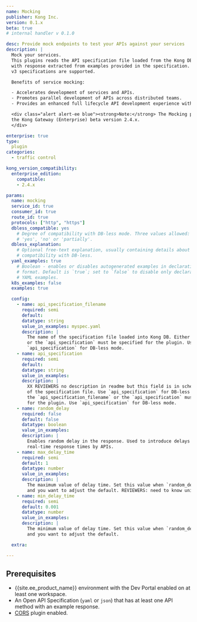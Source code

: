 ```yaml
---
name: Mocking
publisher: Kong Inc.
version: 0.1.x
beta: true
# internal handler v 0.1.0

desc: Provide mock endpoints to test your APIs against your services
description: |
  Mock your services.
  This plugins reads the API specification file loaded from the Kong DB and presents
  with response extracted from examples provided in the specification. Swagger v2 and OpenAPI
  v3 specifications are supported.

  Benefits of service mocking:

  - Accelerates development of services and APIs.
  - Promotes parallel development of APIs across distributed teams.
  - Provides an enhanced full lifecycle API development experience with Dev Portal integration.

  <div class="alert alert-ee blue"><strong>Note:</strong> The Mocking plugin is compatible with
  the Kong Gateway (Enterprise) beta version 2.4.x.
  </div>

enterprise: true
type:
  plugin
categories:
  - traffic control

kong_version_compatibility:
  enterprise_edition:
    compatible:
    - 2.4.x

params:
  name: mocking
  service_id: true
  consumer_id: true
  route_id: true
  protocols: ["http", "https"]
  dbless_compatible: yes
    # Degree of compatibility with DB-less mode. Three values allowed:
    # 'yes', 'no' or 'partially'.
  dbless_explanation:
    # Optional free-text explanation, usually containing details about the degree of
    # compatibility with DB-less.
  yaml_examples: true
    # Boolean - enables or disables autogenerated examples in declarative YAML
    # format. Default is `true`; set to `false` to disable only declarative
    # YAML examples.
  k8s_examples: false
  examples: true

  config:
    - name: api_specification_filename
      required: semi
      default:
      datatype: string
      value_in_examples: myspec.yaml
      description: |
        The name of the specification file loaded into Kong DB. Either the `api_specification_filename`
        or the `api_specification` must be specified for the plugin. Use
        `api_specification` for DB-less mode.
    - name: api_specification
      required: semi
      default:
      datatype: string
      value_in_examples:
      description: |
        XX REVIEWERS no description in readme but this field is in schema.XX The name
        of the specification file. Use `api_specification` for DB-less mode. Either
        the `api_specification_filename` or the `api_specification` must be specified
        for the plugin. Use `api_specification` for DB-less mode.
    - name: random_delay
      required: false
      default: false
      datatype: boolean
      value_in_examples:
      description: |
        Enables random delay in the response. Used to introduce delays to simulate
        real-time response times by APIs.
    - name: max_delay_time
      required: semi
      default: 1
      datatype: number
      value_in_examples:
      description: |
        The maximum value of delay time. Set this value when `random_delay` is enabled
        and you want to adjust the default. REVIEWERS: need to know units-seconds? milli?
    - name: min_delay_time
      required: semi
      default: 0.001
      datatype: number
      value_in_examples:
      description: |
        The minimum value of delay time. Set this value when `random_delay` is enabled
        and you want to adjust the default.

  extra:

---
```


## Prerequisites

- {{site.ee_product_name}} environment with the Dev Portal enabled on at least one workspace.
- An Open API Specification (`yaml` or `json`) that has at least one API method with an example response.
- [CORS](/hub/kong-inc/cors/) plugin enabled.
